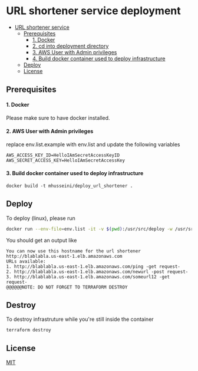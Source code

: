 # URL shortener service deployment

- [URL shortener service](#url-shortener-service)
  - [Prerequisites](#prerequisites)
    - [1. Docker](#1-docker)
    - [2. cd into deployment directory](#2-cd-into-deployment-directory)
    - [3. AWS User with Admin privileges](#3-aws-user-with-admin-privileges)
    - [4. Build docker container used to deploy infrastructure](#4-build-docker-container-used-to-deploy-infrastructure)
  - [Deploy](#deploy)
  - [License](#license)

## Prerequisites

#### 1. Docker

Please make sure to have docker installed.

#### 2. AWS User with Admin privileges

replace env.list.example with env.list and update the following variables

```
AWS_ACCESS_KEY_ID=HelloIAmSecretAccessKeyID
AWS_SECRET_ACCESS_KEY=HelloIAmSecretAccessKey
```

#### 3. Build docker container used to deploy infrastructure

```shell
docker build -t mhusseini/deploy_url_shortener .
```

## Deploy

To deploy (linux), please run

```bash
docker run --env-file=env.list -it -v $(pwd):/usr/src/deploy -w /usr/src/deploy mhusseini/deploy_url_shortener
```

You should get an output like

```console
You can now use this hostname for the url shortener
http://blablabla.us-east-1.elb.amazonaws.com
URLs available:
1. http://blablabla.us-east-1.elb.amazonaws.com/ping -get request-
2. http://blablabla.us-east-1.elb.amazonaws.com/newurl -post request-
3. http://blablabla.us-east-1.elb.amazonaws.com/someurl12 -get request-
@@@@@@NOTE: DO NOT FORGET TO TERRAFORM DESTROY
```

## Destroy

To destroy infrastruture while you're still inside the container

```shell
terraform destroy
```

## License

[MIT](https://choosealicense.com/licenses/mit/)
